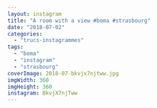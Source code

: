 ```yaml
---
layout: instagram
title: "A room with a view #boma #strasbourg"
date: "2018-07-02"
categories: 
  - "trucs-instagrammes"
tags: 
  - "boma"
  - "instagram"
  - "strasbourg"
coverImage: 2018-07-bkvjx7njtww.jpg
imgWidth: 360
imgHeight: 360
instagram: BkvjX7njTww
---
```

